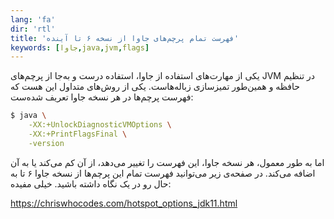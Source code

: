 ```yaml
---
lang: 'fa'
dir: 'rtl'
title: 'فهرست تمام پرچم‌های جاوا از نسخه ۶ تا آینده'
keywords: [جاوا,java,jvm,flags]
---
```


<!--
فهرست تمام پرچم‌های جاوا از نسخه ۶ تا آینده
-->

یکی از مهارت‌های استفاده از جاوا، استفاده درست و به‌جا از پرچم‌های JVM در تنظیم حافظه
و همین‌طور تمیز‌سازی زباله‌هاست. یکی از روش‌های متداول این هست که فهرست پرچم‌ها
در هر نسخه جاوا تعریف شده‌ست:

```bash
$ java \
    -XX:+UnlockDiagnosticVMOptions \
    -XX:+PrintFlagsFinal \
    -version
```

اما به طور معمول، هر نسخه جاوا، این فهرست را تغییر می‌دهد، از آن کم می‌کند یا به آن اضافه می‌کند.
در صفحه‌‌ی زیر می‌توانید فهرست تمام این پرچم‌ها از نسخه جاوا ۶ تا به حال رو در یک نگاه داشته باشید.
خیلی مفیده:

<https://chriswhocodes.com/hotspot_options_jdk11.html>

